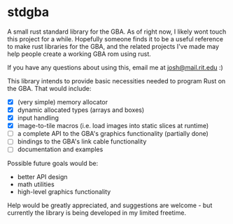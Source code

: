 # stdgba
A small rust standard library for the GBA. As of right now, I likely wont touch this project for a while. Hopefully someone finds it to be a useful reference to make rust libraries for the GBA, and the related projects I've made may help people create a working GBA rom using rust.

If you have any questions about using this, email me at josh@mail.rit.edu :)

This library intends to provide basic necessities needed to program Rust on the GBA.
That would include:
  
  - [x] (very simple) memory allocator
  - [x] dynamic allocated types (arrays and boxes)
  - [x] input handling
  - [x] image-to-tile macros (i.e. load images into static slices at runtime)
  - [ ] a complete API to the GBA's graphics functionality (partially done)
  - [ ] bindings to the GBA's link cable functionality
  - [ ] documentation and examples
  
Possible future goals would be:
  - better API design
  - math utilities
  - high-level graphics functionality
  
Help would be greatly appreciated, and suggestions are welcome - but currently the library is being developed in my limited freetime.
